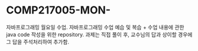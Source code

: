 # COMP217005-MON-
자바프로그래밍 월요일 수업.
자바프로그래밍 수업 예습 및 복습 + 수업 내용에 관한 java code 작성을 위한 repository.
과제는 직접 풀이 후, 교수님의 답과 상이할 경우에 그 답을 주석처리하여 추가함.
